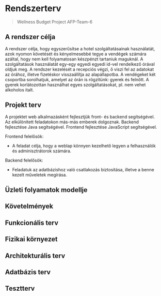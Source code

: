 ﻿# Rendszerterv
>Wellness Budget Project
>AFP-Team-6

## A rendszer célja

A rendszer célja, hogy egyszerűsítse a hotel szolgáltatásainak használatát, azok nyomon követését  és kényelmesebbé tegye a vendégek számára azáltal, hogy nem kell folyamatosan készpénzt tartaniuk maguknál.
A szolgáltatások használatát egy-egy egyedi egyedi id-vel rendelkező órával oldjuk meg.
A rendszer kezelését a recepciós végzi, ő viszi fel az adatokat az órához, illetve fizetéskor visszaállítja az alapállapotba.
A vendégeket két csoportba sorolhatjuk, amelyet az órán is rögzítünk: gyerek és felnőtt.
A gyerek korlátozottan használhat egyes szolgáltatásokat, pl. nem vehet alkoholos italt.

## Projekt terv

A projektet web alkalmazásként  fejlesztjük front- és backend segítségével. Az elkülönített feladatokon más-más emberek dolgoznak.
Backend fejlesztése Java segítségével.
Frontend fejlesztése JavaScript segítségével.

Frontend felelősök:
-  A feladat célja, hogy a weblap könnyen kezelhető legyen a felhasználók és adminisztrátorok számára. 

Backend felelősök:
- Feladatuk az adatbázishoz való csatlakozás biztosítása, illetve a benne kezelt műveletek megírása.

## Üzleti folyamatok modellje

## Követelmények

## Funkcionális terv

## Fizikai környezet

## Architekturális terv

## Adatbázis terv

## Tesztterv
